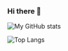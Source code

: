 ### Hi there 👋
![My GitHub stats](https://github-readme-stats.vercel.app/api?username=thdaele&count_private=true&show_icons=true&include_all_commits=true&theme=dark)

![Top Langs](https://github-readme-stats.vercel.app/api/top-langs/?username=thdaele&theme=dark)

<!--
**thdaele/thdaele** is a ✨ _special_ ✨ repository because its `README.md` (this file) appears on your GitHub profile.

Here are some ideas to get you started:

- 🔭 I’m currently working on ...
- 🌱 I’m currently learning ...
- 👯 I’m looking to collaborate on ...
- 🤔 I’m looking for help with ...
- 💬 Ask me about ...
- 📫 How to reach me: ...
- 😄 Pronouns: ...
- ⚡ Fun fact: ...
-->
